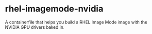 # rhel-imagemode-nvidia
A containerfile that helps you build a RHEL Image Mode image with the NVIDIA GPU drivers baked in.
